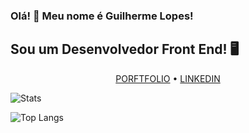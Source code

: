 ### Olá! 👋 Meu nome é Guilherme Lopes!

## Sou um Desenvolvedor Front End! 🖥️

<p align="center">
  <a href="https://gguilhermelopes.github.io">PORFTFOLIO</a> •
  <a href="https://www.linkedin.com/in/gguilhermelopes/">LINKEDIN</a>
</p>





![Stats](https://github-readme-stats.vercel.app/api?username=gguilhermelopes&show_icons=true&theme=dracula)

![Top Langs](https://github-readme-stats.vercel.app/api/top-langs/?username=gguilhermelopes&layout=compact&theme=dracula)
